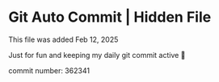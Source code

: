 # Git Auto Commit | Hidden File

This file was added Feb 12, 2025

Just for fun and keeping my daily git commit active 🤪

commit number: 362341
